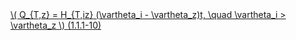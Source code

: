 <a href="/eco2_guide_center/1.%20ECO2%20Logic%20Guide/Hee1_Equation_List.html" class="equation-link" target="_blank" rel="noopener noreferrer">
  \( Q_{T,z} = H_{T,iz} (\vartheta_i - \vartheta_z)t, \quad \vartheta_i > \vartheta_z \) <span class="eq-number">(1.1.1-10)</span>
</a>
